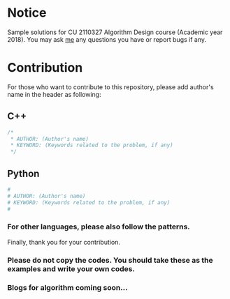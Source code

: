# Notice
Sample solutions for CU 2110327 Algorithm Design course (Academic year 2018).
You may ask [me](https://www.facebook.com/natchapolsrisang) any questions you have or report bugs if any.

# Contribution
For those who want to contribute to this repository, please add author's name in the header as following:
## C++
```cpp
/*
 * AUTHOR: (Author's name)
 * KEYWORD: (Keywords related to the problem, if any)
 */
```
## Python
```py
#
# AUTHOR: (Author's name)
# KEYWORD: (Keywords related to the problem, if any)
#
```
### For other languages, please also follow the patterns.

Finally, thank you for your contribution.

### Please do not copy the codes. You should take these as the examples and write your own codes.

### Blogs for algorithm coming soon...